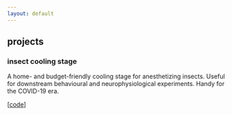 ```yaml
---
layout: default
---
```


## projects

### insect cooling stage 

A home- and budget-friendly cooling stage for anesthetizing insects. Useful for downstream behavioural and neurophysiological experiments. Handy for the COVID-19 era. 

[[code](https://github.com/hanhanhan-kim/cold_stage)]